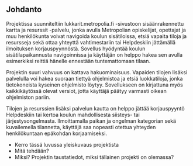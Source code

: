 ## Johdanto

Projektissa suunniteltiin lukkarit.metropolia.fi -sivustoon sisäänrakennettu kartta ja resurssit -palvelu, jonka avulla Metropolian opiskelijat, opettajat ja muu henkilökunta voivat navigoida koulun sisätiloissa, etsiä vapaita tiloja ja resursseja sekä ottaa yhteyttä vahtimestariin tai Helpdeskiin jättämällä ilmoituksen korjauspyynnöstä. Sovellus hyödyntää koulun sisätilapaikannusta navigoinnissa ja käyttäjän on helppo hakea sen avulla esimerkiksi reittiä hänelle ennestään tuntemattomaan tilaan.

Projektin suuri vahvuus on kattava hakuominaisuus. Vapaiden tilojen lisäksi palvelulla voi hakea suoraan tiettyä ohjelmistoa ja etsiä luokkatiloja, jonka tietokoneista kyseinen ohjelmisto löytyy. Sovellukseen on kirjattuna myös kaikkikäytössä olevat versiot, jotta käyttäjä päätyy varmasti oikean ohjelmiston pariin.

Tilojen ja resurssien lisäksi palvelun kautta on helppo jättää korjauspyyntö Helpdeskiin tai kertoa koulun mahdollisesta siisteys- tai järjestysongelmasta. Ilmoittamalla paikan ja ongelman kategorian sekä kuvailemella tilannetta, käyttäjä saa nopeasti otettua yhteyden henkilökuntaan epäkohdan korjaamiseksi.

* Kerro tässä luvussa yleiskuvaus projektista
* Mitä tehdään?
* Miksi? Projektin taustatiedot, miksi tällainen projekti on olemassa?  
